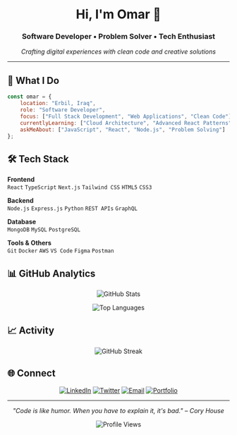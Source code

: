 <div align="center">

# Hi, I'm Omar 👋

### Software Developer • Problem Solver • Tech Enthusiast

*Crafting digital experiences with clean code and creative solutions*

---

</div>

## 🚀 What I Do

```javascript
const omar = {
    location: "Erbil, Iraq",
    role: "Software Developer",
    focus: ["Full Stack Development", "Web Applications", "Clean Code"],
    currentlyLearning: ["Cloud Architecture", "Advanced React Patterns"],
    askMeAbout: ["JavaScript", "React", "Node.js", "Problem Solving"]
};
```

## 🛠 Tech Stack

**Frontend**  
`React` `TypeScript` `Next.js` `Tailwind CSS` `HTML5` `CSS3`

**Backend**  
`Node.js` `Express.js` `Python` `REST APIs` `GraphQL`

**Database**  
`MongoDB` `MySQL` `PostgreSQL`

**Tools & Others**  
`Git` `Docker` `AWS` `VS Code` `Figma` `Postman`

## 📊 GitHub Analytics

<div align="center">

![GitHub Stats](https://github-readme-stats.vercel.app/api?username=omarrmukhtarr&show_icons=true&theme=minimal&hide_border=true&count_private=true)

![Top Languages](https://github-readme-stats.vercel.app/api/top-langs/?username=omarrmukhtarr&layout=compact&theme=minimal&hide_border=true)

</div>

## 📈 Activity

<div align="center">

![GitHub Streak](https://github-readme-streak-stats.herokuapp.com/?user=omarrmukhtarr&theme=minimal&hide_border=true)

</div>

## 🌐 Connect

<div align="center">

[![LinkedIn](https://img.shields.io/badge/-LinkedIn-0A66C2?style=flat-square&logo=linkedin&logoColor=white)](https://linkedin.com/in/your-profile)
[![Twitter](https://img.shields.io/badge/-Twitter-1DA1F2?style=flat-square&logo=twitter&logoColor=white)](https://twitter.com/your-handle)
[![Email](https://img.shields.io/badge/-Email-EA4335?style=flat-square&logo=gmail&logoColor=white)](mailto:your-email@example.com)
[![Portfolio](https://img.shields.io/badge/-Portfolio-000000?style=flat-square&logo=vercel&logoColor=white)](https://your-portfolio.com)

</div>

---

<div align="center">

*"Code is like humor. When you have to explain it, it's bad." – Cory House*

![Profile Views](https://komarev.com/ghpvc/?username=omarrmukhtarr&style=flat-square&color=brightgreen)

</div>

